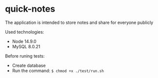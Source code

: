 # quick-notes
The application is intended to store notes and share for everyone publicly

Used technologies:
- Node 14.9.0
- MySQL 8.0.21

Before runing tests:
- Create database
- Run the command: `$ chmod +x ./test/run.sh`